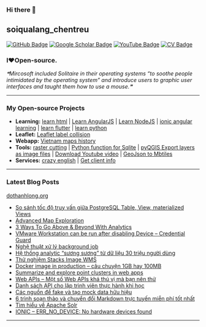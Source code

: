 ### Hi there 👋

## soiqualang_chentreu

[![GitHub Badge](https://img.shields.io/github/followers/soiqualang?style=social)](https://github.com/soiqualang?tab=followers)
[![Google Scholar Badge](https://img.shields.io/badge/Google-Scholar-lightgrey)](https://scholar.google.com/citations?user=M2rJ9t8AAAAJ&hl=en)
[![YouTube Badge](https://img.shields.io/badge/My-YouTube-red)](https://www.youtube.com/channel/UCVMwejzVTfpYQ9qFxOLF2lQ)
[![CV Badge](https://img.shields.io/badge/My-CV-critical)](http://girs.vn/vi/thong-tin-thanh-vien/23/thanh-long-do.html)

### I❤Open-source.

<!-- - 🔭 I’m currently working on ...
- 🌱 I’m currently learning ...
- 👯 I’m looking to collaborate on ...
- 🤔 I’m looking for help with ...
- 💬 Ask me about ...
- 📫 How to reach me: ...
- 😄 Pronouns: ...
- ⚡ Fun fact: ... -->

<!--STARTS_HERE_QUOTE_README-->
<i>❝Mircosoft included Solitaire in their operating systems “to soothe people intimidated by the operating system” and introduce users to graphic user interfaces and taught them how to use a mouse.❞</i>
<!--ENDS_HERE_QUOTE_README-->

---

### My Open-source Projects

- **Learning:** 
[learn html](https://github.com/soiqualang/learn_html) | 
[Learn AngularJS](https://github.com/soiqualang/Learn_AngularJS) | 
[Learn NodeJS](https://github.com/soiqualang/hoc_nodejs) | 
[ionic angular learning](https://github.com/soiqualang/ionic_angular_learning) | 
[learn flutter](https://github.com/soiqualang/learn_flutter) | 
[learn python](https://github.com/soiqualang/colab)
- **Leaflet:** 
[Leaflet label collision](https://github.com/soiqualang/label_collision_leaflet_v2)
- **Webapp:** 
[Vietnam maps history](https://github.com/soiqualang/Vietnam_map_history)
- **Tools:** 
[raster cutting](https://github.com/soiqualang/raster_cutting) | 
[Python function for Sqlite](https://github.com/soiqualang/Py4Sqlite3) | 
[pyQGIS Export layers as image files](https://github.com/soiqualang/test_pyQGIS) | 
[Download Youtube video](https://github.com/soiqualang/TYoutube) | 
[GeoJson to Mbtiles](https://github.com/soiqualang/geojson2mbtiles)
- **Services:** 
[crazy english](https://github.com/soiqualang/crazy_english) | 
[Get client info](https://github.com/soiqualang/api4client_info)


<!--
- **Linux:** [manjaro-linux](https://github.com/giswqs/manjaro-linux)
- **R packages:** [whiteboxR](https://github.com/giswqs/whiteboxR)
- **Python packages:** [geemap](https://github.com/giswqs/geemap) | [lidar](https://github.com/giswqs/lidar) | [whitebox-python](https://github.com/giswqs/whitebox) | [geospatial](https://github.com/giswqs/geospatial)
- **ArcGIS Toolboxes:** [WhiteboxTools-ArcGIS](https://github.com/giswqs/WhiteboxTools-ArcGIS) | [Depression Analysis Toolbox](https://github.com/giswqs/Depression-Analysis-Toolbox) | [Wetland Hydrology Analyst](https://github.com/giswqs/Wetland-Hydrology-Analyst-Toolbox)
- **Google Earth Engine:** [Awesome-GEE](https://github.com/giswqs/Awesome-GEE) | [earthengine-py-notebooks](https://github.com/giswqs/earthengine-py-notebooks) | [qgis-earthengine-examples](https://github.com/giswqs/qgis-earthengine-examples) | [earthengine-apps](https://github.com/giswqs/earthengine-apps)
-->

---
### Latest Blog Posts

[dothanhlong.org](https://dothanhlong.org/soiqualang_chentreu/)

<!-- BLOG-POST-LIST:START -->
- [So sánh tốc độ truy vấn giữa PostgreSQL Table, View, materialized Views](https://dothanhlong.org/so-sanh-toc-do-truy-van-giua-postgresql-table-view-materialized-views/)
- [Advanced Map Exploration](https://dothanhlong.org/advanced-map-exploration/)
- [3 Ways To Go Above & Beyond With Analytics](https://dothanhlong.org/3-ways-to-go-above-beyond-with-analytics/)
- [VMware Workstation can be run after disabling Device – Credential Guard](https://dothanhlong.org/vmware-workstation-can-be-run-after-disabling-device-credential-guard/)
- [Nghệ thuật xử lý background job](https://dothanhlong.org/nghe-thuat-xu-ly-background-job/)
- [Hệ thống analytic “sương sương” từ dữ liệu 30 triệu người dùng](https://dothanhlong.org/he-thong-analytic-suong-suong-tu-du-lieu-30-trieu-nguoi-dung/)
- [Thử nghiệm Stacks Image WMS](https://dothanhlong.org/thu-nghiem-stacks-image-wms/)
- [Docker image in production – câu chuyện 1GB hay 100MB](https://dothanhlong.org/docker-image-in-production-cau-chuyen-1gb-hay-100mb/)
- [Summarize and explore point clusters in web apps](https://dothanhlong.org/summarize-and-explore-point-clusters-in-web-apps/)
- [Web APIs – Một số Web APIs khá thú vị mà bạn nên thử](https://dothanhlong.org/web-apis-mot-so-web-apis-kha-thu-vi-ma-ban-nen-thu/)
- [Danh sách API cho lập trình viên thực hành khi học](https://dothanhlong.org/danh-sach-api-cho-lap-trinh-vien-thuc-hanh-khi-hoc/)
- [Các nguồn để fake và tạo mock data hữu hiệu](https://dothanhlong.org/cac-nguon-de-fake-va-tao-mock-data-huu-hieu/)
- [6 trình soạn thảo và chuyển đổi Markdown trực tuyến miễn phí tốt nhất](https://dothanhlong.org/6-trinh-soan-thao-va-chuyen-doi-markdown-truc-tuyen-mien-phi-tot-nhat/)
- [Tìm hiểu về Apache Solr](https://dothanhlong.org/tim-hieu-ve-apache-solr/)
- [IONIC – ERR_NO_DEVICE: No hardware devices found](https://dothanhlong.org/ionic-err_no_device-no-hardware-devices-found/)
<!-- BLOG-POST-LIST:END -->

---


<!-- ![Anurag's github stats](https://github-readme-stats.vercel.app/api?username=soiqualang&show_icons=true&count_private=true) -->
<!-- [![Top Langs](https://github-readme-stats.vercel.app/api/top-langs/?username=soiqualang&langs_count=8&layout=compact)](https://github.com/soiqualang/Py4Sqlite3) -->
<!-- ![Top Langs](https://github-readme-stats.vercel.app/api/top-langs/?username=giswqs&hide_langs_below=10) -->




<!--
**soiqualang/soiqualang** is a ✨ _special_ ✨ repository because its `README.md` (this file) appears on your GitHub profile.

Here are some ideas to get you started:

- 🔭 I’m currently working on ...
- 🌱 I’m currently learning ...
- 👯 I’m looking to collaborate on ...
- 🤔 I’m looking for help with ...
- 💬 Ask me about ...
- 📫 How to reach me: ...
- 😄 Pronouns: ...
- ⚡ Fun fact: ...

https://fsymbols.com/heart/
-->
